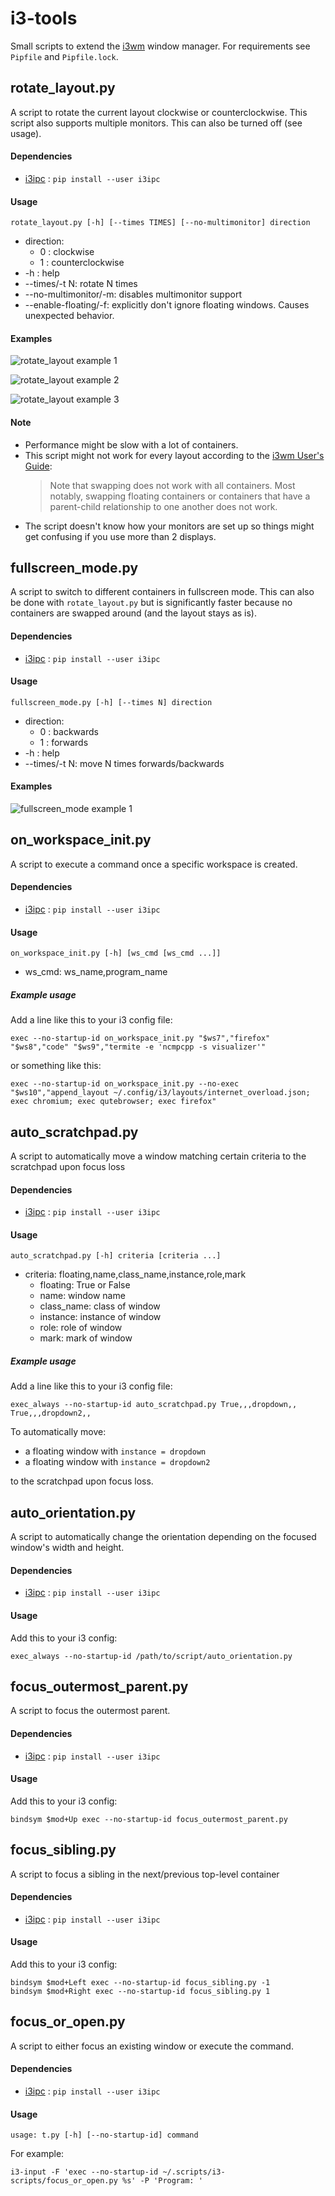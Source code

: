 # i3-tools
Small scripts to extend the [i3wm](https://i3wm.org/) window manager. For requirements see `Pipfile` and `Pipfile.lock`.

## rotate_layout.py ##
A script to rotate the current layout clockwise or counterclockwise. This
script also supports multiple monitors. This can also be turned off (see
usage).
#### Dependencies ####

 * [i3ipc](https://github.com/acrisci/i3ipc-python) : `pip install --user i3ipc`

#### Usage ####
`rotate_layout.py [-h] [--times TIMES] [--no-multimonitor] direction`

 * direction:
   * 0 : clockwise
   * 1 : counterclockwise
 * -h : help
 * --times/-t N: rotate N times
 * --no-multimonitor/-m: disables multimonitor support
 * --enable-floating/-f: explicitly don't ignore floating windows. Causes unexpected
     behavior.

#### Examples ####

![rotate_layout example 1](images/01_rotate_layout.gif)

![rotate_layout example 2](images/02_rotate_layout.gif)

![rotate_layout example 3](images/04_rotate_layout.gif)

#### Note ####

* Performance might be slow with a lot of containers.
* This script might not work for every layout according to the [i3wm User's Guide](https://i3wm.org/docs/userguide.html#_swapping_containers):
     > Note that swapping does not work with all containers. Most notably, swapping floating containers or containers that have a parent-child relationship to one another does not work.
* The script doesn't know how your monitors are set up so things might get
    confusing if you use more than 2 displays.

## fullscreen_mode.py ##
A script to switch to different containers in fullscreen mode. This can also be done with `rotate_layout.py` but is significantly faster because no containers are swapped around (and the layout stays as is).

#### Dependencies ####

 * [i3ipc](https://github.com/acrisci/i3ipc-python) : `pip install --user i3ipc`

#### Usage ####
`fullscreen_mode.py [-h] [--times N] direction`

 * direction:
   * 0 : backwards
   * 1 : forwards
 * -h : help
 * --times/-t N: move N times forwards/backwards

#### Examples ####

![fullscreen_mode example 1](images/01_fullscreen_mode.gif)

## on_workspace_init.py ##
A script to execute a command once a specific workspace is created.

#### Dependencies ####

 * [i3ipc](https://github.com/acrisci/i3ipc-python) : `pip install --user i3ipc`

#### Usage ####

```
on_workspace_init.py [-h] [ws_cmd [ws_cmd ...]]
```

* ws_cmd: ws_name,program_name


##### Example usage #####
Add a line like this to your i3 config file:

```
exec --no-startup-id on_workspace_init.py "$ws7","firefox" "$ws8","code" "$ws9","termite -e 'ncmpcpp -s visualizer'"
```

or something like this:

```
exec --no-startup-id on_workspace_init.py --no-exec "$ws10","append_layout ~/.config/i3/layouts/internet_overload.json; exec chromium; exec qutebrowser; exec firefox"
```

## auto_scratchpad.py ##
A script to automatically move a window matching certain criteria to the scratchpad upon focus loss

#### Dependencies ####

 * [i3ipc](https://github.com/acrisci/i3ipc-python) : `pip install --user i3ipc`

#### Usage ####

```
auto_scratchpad.py [-h] criteria [criteria ...]
```

* criteria: floating,name,class_name,instance,role,mark
    * floating: True or False
    * name: window name
    * class_name: class of window
    * instance: instance of window
    * role: role of window
    * mark: mark of window

##### Example usage #####
Add a line like this to your i3 config file:

```
exec_always --no-startup-id auto_scratchpad.py True,,,dropdown,, True,,,dropdown2,,
```

To automatically move:

 * a floating window with `instance = dropdown`
 * a floating window with `instance = dropdown2`

to the scratchpad upon focus loss.


## auto_orientation.py ##
A script to automatically change the orientation depending on the focused window's width and height.

#### Dependencies ####

 * [i3ipc](https://github.com/acrisci/i3ipc-python) : `pip install --user i3ipc`

#### Usage ####

Add this to your i3 config:

```
exec_always --no-startup-id /path/to/script/auto_orientation.py
```

## focus_outermost_parent.py ##
A script to focus the outermost parent.

#### Dependencies ####

 * [i3ipc](https://github.com/acrisci/i3ipc-python) : `pip install --user i3ipc`

#### Usage ####

Add this to your i3 config:

```
bindsym $mod+Up exec --no-startup-id focus_outermost_parent.py
```

## focus_sibling.py ##
A script to focus a sibling in the next/previous top-level container

#### Dependencies ####

 * [i3ipc](https://github.com/acrisci/i3ipc-python) : `pip install --user i3ipc`

#### Usage ####

Add this to your i3 config:

```
bindsym $mod+Left exec --no-startup-id focus_sibling.py -1
bindsym $mod+Right exec --no-startup-id focus_sibling.py 1
```
## focus_or_open.py ##
A script to either focus an existing window or execute the command.

#### Dependencies ####

 * [i3ipc](https://github.com/acrisci/i3ipc-python) : `pip install --user i3ipc`

#### Usage ####

```
usage: t.py [-h] [--no-startup-id] command
```

For example:

```
i3-input -F 'exec --no-startup-id ~/.scripts/i3-scripts/focus_or_open.py %s' -P 'Program: '
```

